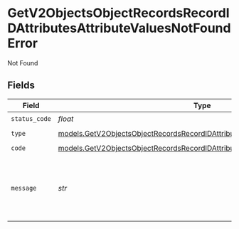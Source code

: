# GetV2ObjectsObjectRecordsRecordIDAttributesAttributeValuesNotFoundError

Not Found


## Fields

| Field                                                                                                                                                                | Type                                                                                                                                                                 | Required                                                                                                                                                             | Description                                                                                                                                                          | Example                                                                                                                                                              |
| -------------------------------------------------------------------------------------------------------------------------------------------------------------------- | -------------------------------------------------------------------------------------------------------------------------------------------------------------------- | -------------------------------------------------------------------------------------------------------------------------------------------------------------------- | -------------------------------------------------------------------------------------------------------------------------------------------------------------------- | -------------------------------------------------------------------------------------------------------------------------------------------------------------------- |
| `status_code`                                                                                                                                                        | *float*                                                                                                                                                              | :heavy_check_mark:                                                                                                                                                   | N/A                                                                                                                                                                  |                                                                                                                                                                      |
| `type`                                                                                                                                                               | [models.GetV2ObjectsObjectRecordsRecordIDAttributesAttributeValuesNotFoundType](../models/getv2objectsobjectrecordsrecordidattributesattributevaluesnotfoundtype.md) | :heavy_check_mark:                                                                                                                                                   | N/A                                                                                                                                                                  |                                                                                                                                                                      |
| `code`                                                                                                                                                               | [models.GetV2ObjectsObjectRecordsRecordIDAttributesAttributeValuesNotFoundCode](../models/getv2objectsobjectrecordsrecordidattributesattributevaluesnotfoundcode.md) | :heavy_check_mark:                                                                                                                                                   | N/A                                                                                                                                                                  |                                                                                                                                                                      |
| `message`                                                                                                                                                            | *str*                                                                                                                                                                | :heavy_check_mark:                                                                                                                                                   | N/A                                                                                                                                                                  | Attribute with slug/ID "my-attribute" not found.                                                                                                                     |